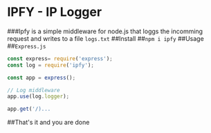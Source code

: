 # IPFY - IP Logger

###Ipfy is a simple middleware for node.js that loggs the incomming request and writes to a file `logs.txt`
##Install ##`npm i ipfy`
##Usage ##`Express.js`

```javascript
const express= require('express');
const log = require('ipfy');

const app = express();

// Log middleware
app.use(log.logger);

app.get('/)...
```

##That's it and you are done
